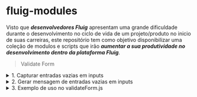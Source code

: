 # fluig-modules

Visto que <em><strong>desenvolvedores Fluig</strong></em> apresentam uma grande dificuldade durante
o desenvolvimento no ciclo de vida de um projeto/produto no inicio de suas carreiras, 
este repositório tem como objetivo disponibilizar uma coleção de modulos e scripts que
irão <em><strong>aumentar a sua produtividade no desenvolvimento dentro da plataforma Fluig</strong></em>.

> Validate Form

<details>
<summary>1. Capturar entradas vazias em inputs</summary>

```js 
   /*
        Recebe o formulário e uma lista de IDs de inputs
        Verifica se há inputs vazios
        Retorna o número de inputs vazios
    */

    /**
    * 
    * @param {Array} idList
    */

    function getEmptyInputs(form, idList) {
        var emptyInputs = 0;

        for (var index = 0; index < idList.length; index++) {
            if (form.getValue(idList[index]) == '')
                emptyInputs++
        }

        return emptyInputs;
    }
```


</details>

<details>
<summary>
2. Gerar mensagem de entradas vazias em inputs 
</summary>

```js
    /*
        Recebe o formulário e uma lista de IDs/NAMEs de inputs
        Verifica se há inputs vazios
        Retorna mensagem de inputs vazios com os seus names
    */

    /**
    * 
    * @param {Array} nameList
    * @param {Array} idList
    */


    function generateMessageEmptyInputs(form, idList, nameList) {
        var message = 'Os seguintes campos são obrigatórios!\n';

        for (var index = 0; index < nameList.length; index++) {
            if (form.getValue(idList[index]) == '')
                message += (index + 1) + ' - ' + nameList[index] + '.\n';
        }

        return message;
    }
```
</details>

<details>
<summary>
3. Exemplo de uso no validateForm.js
</summary>

```js
function validateForm(form) {

    var numState = getValue('VKNumState');

        if (numState == 0) {

            // Lista de IDs de inputs da atividade -> numState
            var inputsIdList = ['user_name', 'user_passowrd'];
            
            // lista de NAMEs de inputs da atividade -> numState
            var inputsNamesList = ['User Name', 'User Password'];

            // captura entradas vazias do formulário na atividade -> numState
            var emptyInputs = getEmptyInputs(form, inputsIdList);

            // gera/exibe mensagem ao usuario
            if (emptyInputs > 0)
                throw generateMessageEmptyInputs(form, inputsIdList, inputsNamesList);
        }

    }
```
</details>
    